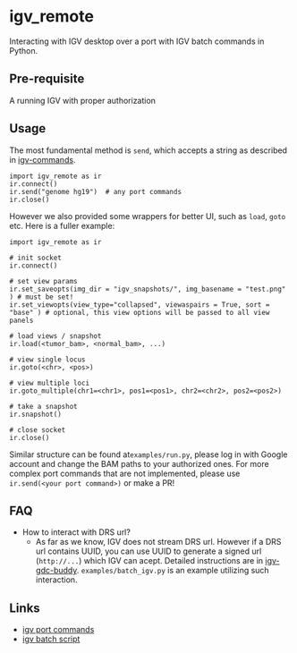 
# igv_remote

Interacting with IGV desktop over a port with IGV batch commands in Python.

## Pre-requisite

A running IGV with proper authorization

## Usage

The most fundamental method is `send`, which accepts a string as described in [igv-commands](https://software.broadinstitute.org/software/igv/PortCommands). 

```
import igv_remote as ir
ir.connect()
ir.send("genome hg19")  # any port commands
ir.close()
```

However we also provided some wrappers for better UI, such as `load`, `goto` etc. Here is a fuller example:

```
import igv_remote as ir

# init socket
ir.connect()

# set view params
ir.set_saveopts(img_dir = "igv_snapshots/", img_basename = "test.png" ) # must be set!
ir.set_viewopts(view_type="collapsed", viewaspairs = True, sort = "base" ) # optional, this view options will be passed to all view panels

# load views / snapshot
ir.load(<tumor_bam>, <normal_bam>, ...)

# view single locus
ir.goto(<chr>, <pos>)

# view multiple loci
ir.goto_multiple(chr1=<chr1>, pos1=<pos1>, chr2=<chr2>, pos2=<pos2>)

# take a snapshot
ir.snapshot()

# close socket
ir.close()
```

Similar structure can be found at`examples/run.py`, please log in with Google account and change the BAM paths to your authorized ones. For more complex port commands that are not implemented, please use `ir.send(<your port command>)` or make a PR!


## FAQ

- How to interact with DRS url?
  - As far as we know, IGV does not stream DRS url. However if a DRS url contains UUID, you can use UUID to generate a signed url (`http://...`) which IGV can acept. Detailed instructions are in [igv-gdc-buddy](https://github.com/getzlab/igv_gdc_buddy). `examples/batch_igv.py` is an example utilizing such interaction.

## Links

- [igv port commands](https://software.broadinstitute.org/software/igv/PortCommands)
- [igv batch script](https://software.broadinstitute.org/software/igv/batch)


